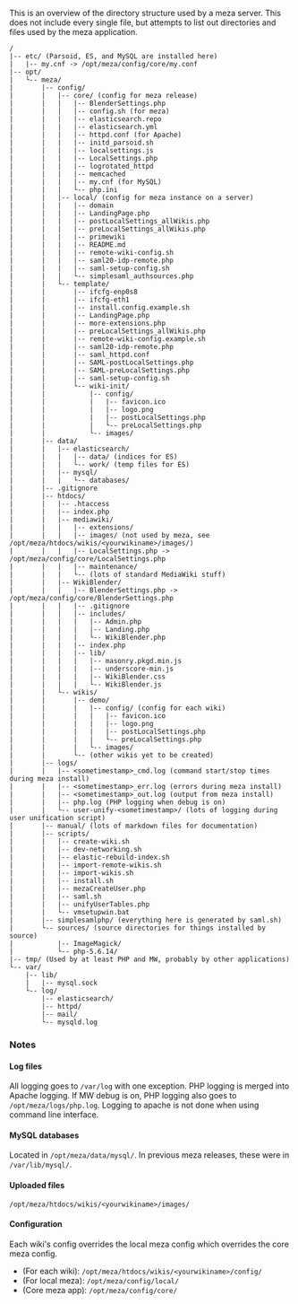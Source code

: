 This is an overview of the directory structure used by a meza server. This does not include every single file, but attempts to list out directories and files used by the meza application.

```
/
|-- etc/ (Parsoid, ES, and MySQL are installed here)
|	|-- my.cnf -> /opt/meza/config/core/my.conf
|-- opt/
|	└-- meza/
|		|-- config/
|		|	|-- core/ (config for meza release)
|		|	|	|-- BlenderSettings.php
|		|	|	|-- config.sh (for meza)
|		|	|	|-- elasticsearch.repo
|		|	|	|-- elasticsearch.yml
|		|	|	|-- httpd.conf (for Apache)
|		|	|	|-- initd_parsoid.sh
|		|	|	|-- localsettings.js
|		|	|	|-- LocalSettings.php
|		|	|	|-- logrotated_httpd
|		|	|	|-- memcached
|		|	|	|-- my.cnf (for MySQL)
|		|	|	└-- php.ini
|		|	|-- local/ (config for meza instance on a server)
|		|	|	|-- domain
|		|	|	|-- LandingPage.php
|		|	|	|-- postLocalSettings_allWikis.php
|		|	|	|-- preLocalSettings_allWikis.php
|		|	|	|-- primewiki
|		|	|	|-- README.md
|		|	|	|-- remote-wiki-config.sh
|		|	|	|-- saml20-idp-remote.php
|		|	|	|-- saml-setup-config.sh
|		|	|	└-- simplesaml_authsources.php
|		|	└-- template/
|		|		|-- ifcfg-enp0s8
|		|		|-- ifcfg-eth1
|		|		|-- install.config.example.sh
|		|		|-- LandingPage.php
|		|		|-- more-extensions.php
|		|		|-- preLocalSettings_allWikis.php
|		|		|-- remote-wiki-config.example.sh
|		|		|-- saml20-idp-remote.php
|		|		|-- saml_httpd.conf
|		|		|-- SAML-postLocalSettings.php
|		|		|-- SAML-preLocalSettings.php
|		|		|-- saml-setup-config.sh
|		|		└-- wiki-init/
|		|			|-- config/
|		|			|	|-- favicon.ico
|		|			|	|--	logo.png
|		|			|	|--	postLocalSettings.php
|		|			|	└-- preLocalSettings.php
|		|			└--	images/
|		|-- data/
|		|	|-- elasticsearch/
|		|	|	|-- data/ (indices for ES)
|		|	|	└-- work/ (temp files for ES)
|		|	|-- mysql/
|		|	|	└-- databases/
|		|-- .gitignore
|		|-- htdocs/
|		|	|-- .htaccess
|		|	|-- index.php
|		|	|-- mediawiki/
|		|	|	|-- extensions/
|		|	|	|-- images/ (not used by meza, see /opt/meza/htdocs/wikis/<yourwikiname>/images/)
|		|	|	|-- LocalSettings.php -> /opt/meza/config/core/LocalSettings.php
|		|	|	|-- maintenance/
|		|	|	└--	(lots of standard MediaWiki stuff)
|		|	|-- WikiBlender/
|		|	|	|-- BlenderSettings.php -> /opt/meza/config/core/BlenderSettings.php
|		|	|	|-- .gitignore
|		|	|	|-- includes/
|		|	|	|	|-- Admin.php
|		|	|	|	|-- Landing.php
|		|	|	|	└-- WikiBlender.php
|		|	|	|-- index.php
|		|	|	|-- lib/
|		|	|	|	|-- masonry.pkgd.min.js
|		|	|	|	|-- underscore-min.js
|		|	|	|	|-- WikiBlender.css
|		|	|	|	└-- WikiBlender.js
|		|	└-- wikis/
|		|		|-- demo/
|		|		|	|-- config/ (config for each wiki)
|		|		|	|	|-- favicon.ico
|		|		|	|	|-- logo.png
|		|		|	|	|-- postLocalSettings.php
|		|		|	|	└-- preLocalSettings.php
|		|		|	└-- images/
|		|		└-- (other wikis yet to be created)
|		|-- logs/
|		|	|-- <sometimestamp>_cmd.log (command start/stop times during meza install)
|		|	|-- <sometimestamp>_err.log (errors during meza install)
|		|	|-- <sometimestamp>_out.log (output from meza install)
|		|	|-- php.log (PHP logging when debug is on)
|		|	└-- user-unify-<sometimestamp>/ (lots of logging during user unification script)
|		|-- manual/ (lots of markdown files for documentation)
|		|-- scripts/
|		|	|-- create-wiki.sh
|		|	|-- dev-networking.sh
|		|	|-- elastic-rebuild-index.sh
|		|	|-- import-remote-wikis.sh
|		|	|-- import-wikis.sh
|		|	|-- install.sh
|		|	|-- mezaCreateUser.php
|		|	|-- saml.sh
|		|	|-- unifyUserTables.php
|		|	└-- vmsetupwin.bat
|		|-- simplesamlphp/ (everything here is generated by saml.sh)
|		└-- sources/ (source directories for things installed by source)
|			|-- ImageMagick/
|			└-- php-5.6.14/
|-- tmp/ (Used by at least PHP and MW, probably by other applications)
└-- var/
	|-- lib/
	|	|-- mysql.sock
	└-- log/
		|-- elasticsearch/
		|-- httpd/
		|-- mail/
		└-- mysqld.log
```

### Notes

#### Log files
All logging goes to `/var/log` with one exception. PHP logging is merged into Apache logging. If MW debug is on, PHP logging also goes to `/opt/meza/logs/php.log`. Logging to apache is not done when using command line interface.

#### MySQL databases
Located in `/opt/meza/data/mysql/`. In previous meza releases, these were in `/var/lib/mysql/`.

#### Uploaded files
`/opt/meza/htdocs/wikis/<yourwikiname>/images/`

#### Configuration
Each wiki's config overrides the local meza config which overrides the core meza config.
-  (For each wiki):		`/opt/meza/htdocs/wikis/<yourwikiname>/config/`
-  (For local meza):	`/opt/meza/config/local/`
-  (Core meza app):		`/opt/meza/config/core/`

